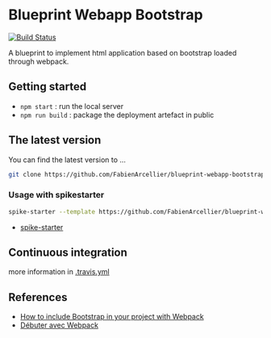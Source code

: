 # Blueprint Webapp Bootstrap

[![Build Status](https://travis-ci.org/FabienArcellier/blueprint-webapp-bootstrap.svg?branch=master)](https://travis-ci.org/FabienArcellier/blueprint-webapp-bootstrap)

A blueprint to implement html application based on bootstrap loaded through
webpack.

## Getting started

* `npm start` : run the local server
* `npm run build` : package the deployment artefact in public

## The latest version

You can find the latest version to ...

```bash
git clone https://github.com/FabienArcellier/blueprint-webapp-bootstrap.git
```

### Usage with spikestarter

```bash
spike-starter --template https://github.com/FabienArcellier/blueprint-webapp-bootstrap.git myproject
```

* [spike-starter](https://pypi.org/project/spike-starter/)

## Continuous integration

more information in [.travis.yml](.travis.yml)

## References

* [How to include Bootstrap in your project with Webpack](https://stevenwestmoreland.com/2018/01/how-to-include-bootstrap-in-your-project-with-webpack.html)
* [Débuter avec Webpack](https://www.alsacreations.com/tuto/lire/1754-debuter-avec-webpack.html)